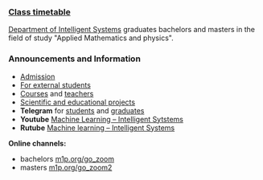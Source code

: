 ###  [Class timetable](/ru/education/)

[Department of Intelligent Systems](/ru/about/) graduates bachelors and masters in the field of study "Applied Mathematics and physics".

### Announcements and Information
- [Admission](/admission/)
- [For external students](/admission/)
- [Courses](/course/) and [teachers](/people/)
- [Scientific and educational projects](https://m1p.org)
- **Telegram** for [students](https://t.me/IS_MIPT) and [graduates](https://t.me/+BpMhAW-gWlM5OThi)
- **Youtube** [Machine Learning – Intelligent Sytstems](https://www.youtube.com/@MachineLearningIS)
- **Rutube** [Machine learning – Intelligent Systems](https://rutube.ru/channel/40144363)

**Online channels:** 
* bachelors [m1p.org/go_zoom](https://m1p.org/go_zoom)
* masters [m1p.org/go_zoom2](https://m1p.org/go_zoom2)
